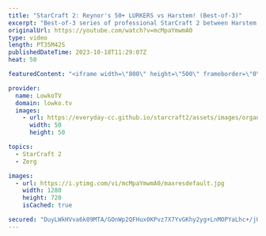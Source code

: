 ```yaml
---
title: "StarCraft 2: Reynor's 50+ LURKERS vs Harstem! (Best-of-3)"
excerpt: "Best-of-3 series of professional StarCraft 2 between Harstem (Protoss) and Reynor (Zerg). This series is from this week's ESL Open Cup Europe tournament. Harstem decides to focus on a Ground Toss focused army and makes loads of Archons and Immortals versus Reynor's Lurker heavy army. Support my work:"
originalUrl: https://youtube.com/watch?v=mcMpaYmwmA0
type: video
length: PT35M42S
publishedDateTime: 2023-10-18T11:29:07Z
heat: 50

featuredContent: "<iframe width=\"800\" height=\"500\" frameborder=\"0\" src=\"https://www.youtube.com/embed/mcMpaYmwmA0\" allow=\"accelerometer; autoplay; encrypted-media; gyroscope; picture-in-picture\" allowfullscreen></iframe>"

provider:
  name: LowkoTV
  domain: lowko.tv
  images:
    - url: https://everyday-cc.github.io/starcraft2/assets/images/organizations/lowko.tv-50x50.jpg
      width: 50
      height: 50

topics:
  - StarCraft 2
  - Zerg

images:
  - url: https://i.ytimg.com/vi/mcMpaYmwmA0/maxresdefault.jpg
    width: 1280
    height: 720
    isCached: true

secured: "DuyLWkHVva6k09MTA/GOnWp2QFHux0KPvz7X7YvGKhy2yg+LnMOPYaLhc+/jUFF5HkIvhXU3FLTRIepVbyIKw/Rhh+76QKv/zSWiM4K6JSf5ZfRGgUyrIR5Tu5mfpvSU4c185EJlpwt8cyIWRMzlzMXBAp7zzy73TqZet+iy3DJKzaJy2fpz/wSf48ZDLZbZy2MNnTPCru5dGdv/dAiW1kHon9tE7LDShIOKEvkVb5rgv66UiRGsa5XBbnvjxFlPFOryKcQ4bW3zFemsAwqqQitWMYN4DbNFtXvQi1GKsEhHmWqABp6KKpZkO1B1dwXmxq1FDiUpT5TgwFtZybt7tIHJL5V/iKfIOvhD9tETQ8KhkqTe2bnnlvLapeaH3RtpXjE0IGuL1j20w7nzmjzQz3oIerYoRA/0ql78Ja6Tdbk=;ddmsHHxY02D2uCGMz6Td8w=="
---
```


